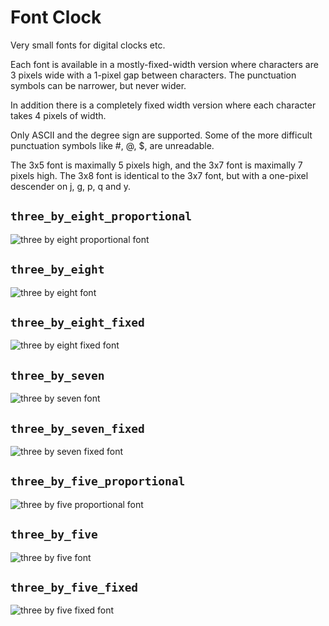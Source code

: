 # Font Clock

Very small fonts for digital clocks etc.

Each font is available in a mostly-fixed-width version where
characters are 3 pixels wide with a 1-pixel gap between
characters.  The punctuation symbols can be narrower, but
never wider.

In addition there is a completely fixed width version where
each character takes 4 pixels of width.

Only ASCII and the degree sign are supported.  Some of the
more difficult punctuation symbols like #, @, $, are unreadable.

The 3x5 font is maximally 5 pixels high, and the 3x7 font
is maximally 7 pixels high.  The 3x8 font is identical to
the 3x7 font, but with a one-pixel descender on j, g, p, q
and y.

## `three_by_eight_proportional`
![three by eight proportional font](https://github.com/toitware/toit-font-clock/blob/3x8/images/scaled3x8proportional.png?raw=true)

## `three_by_eight`
![three by eight font](https://github.com/toitware/toit-font-clock/blob/3x8/images/scaled3x8.png?raw=true)

## `three_by_eight_fixed`
![three by eight fixed font](https://github.com/toitware/toit-font-clock/blob/3x8/images/scaled3x8fixed.png?raw=true)

## `three_by_seven`
![three by seven font](https://github.com/toitware/toit-font-clock/blob/3x8/images/scaled3x7.png?raw=true)

## `three_by_seven_fixed`
![three by seven fixed font](https://github.com/toitware/toit-font-clock/blob/3x8/images/scaled3x7fixed.png?raw=true)

## `three_by_five_proportional`
![three by five proportional font](https://github.com/toitware/toit-font-clock/blob/3x8/images/scaled3x5proportional.png?raw=true)

## `three_by_five`
![three by five font](https://github.com/toitware/toit-font-clock/blob/3x8/images/scaled3x5.png?raw=true)

## `three_by_five_fixed`
![three by five fixed font](https://github.com/toitware/toit-font-clock/blob/3x8/images/scaled3x5fixed.png?raw=true)

